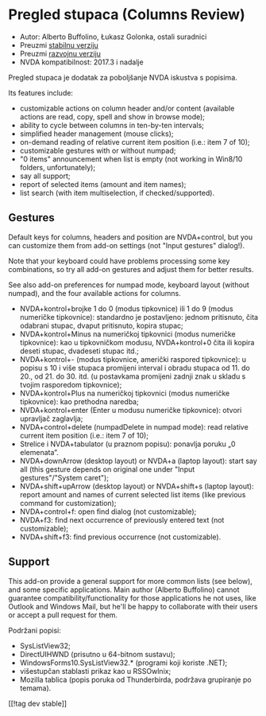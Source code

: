# Pregled stupaca (Columns Review) #

* Autor: Alberto Buffolino, Łukasz Golonka, ostali suradnici
* Preuzmi [stabilnu verziju][stable]
* Preuzmi [razvojnu verziju][dev]
* NVDA kompatibilnost: 2017.3 i nadalje

Pregled stupaca je dodatak za poboljšanje NVDA iskustva s popisima.

Its features include:

* customizable actions on column header and/or content (available actions
  are read, copy, spell and show in browse mode);
* ability to cycle between columns in ten-by-ten intervals;
* simplified header management (mouse clicks);
* on-demand reading of relative current item position (i.e.: item 7 of 10);
* customizable gestures with or without numpad;
* "0 items" announcement when list is empty (not working in Win8/10 folders,
  unfortunately);
* say all support;
* report of selected items (amount and item names);
* list search (with item multiselection, if checked/supported).

## Gestures

Default keys for columns, headers and position are NVDA+control, but you can
customize them from add-on settings (not "Input gestures" dialog!).

Note that your keyboard could have problems processing some key
combinations, so try all add-on gestures and adjust them for better results.

See also add-on preferences for numpad mode, keyboard layout (without
numpad), and the four available actions for columns.

* NVDA+kontrol+brojke 1 do 0 (modus tipkovnice) ili 1 do 9 (modus numeričke
  tipkovnice): standardno je postavljeno: jednom pritisnuto, čita odabrani
  stupac, dvaput pritisnuto, kopira stupac;
* NVDA+kontrol+Minus na numeričkoj tipkovnici (modus numeričke tipkovnice):
  kao u tipkovničkom modusu, NVDA+kontrol+0 čita ili kopira deseti stupac,
  dvadeseti stupac itd.;
* NVDA+kontrol+- (modus tipkovnice, američki raspored tipkovnice): u popisu
  s 10 i više stupaca promijeni interval i obradu stupaca od 11. do 20., od
  21. do 30. itd. (u postavkama promijeni zadnji znak u skladu s tvojim
  rasporedom tipkovnice);
* NVDA+kontrol+Plus na numeričkoj tipkovnici (modus numeričke tipkovnice):
  kao prethodna naredba;
* NVDA+kontrol+enter (Enter u modusu numeričke tipkovnice): otvori upravljač
  zaglavlja;
* NVDA+control+delete (numpadDelete in numpad mode): read relative current
  item position (i.e.: item 7 of 10);
* Strelice i NVDA+tabulator (u praznom popisu): ponavlja poruku „0
  elemenata”.
* NVDA+downArrow (desktop layout) or NVDA+a (laptop layout): start say all
  (this gesture depends on original one under "Input gestures"/"System
  caret");
* NVDA+shift+upArrow (desktop layout) or NVDA+shift+s (laptop layout):
  report amount and names of current selected list items (like previous
  command for customization);
* NVDA+control+f: open find dialog (not customizable);
* NVDA+f3: find next occurrence of previously entered text (not
  customizable);
* NVDA+shift+f3: find previous occurrence (not customizable).

## Support

This add-on provide a general support for more common lists (see below), and
some specific applications. Main author (Alberto Buffolino) cannot guarantee
compatibility/functionality for those applications he not uses, like Outlook
and Windows Mail, but he'll be happy to collaborate with their users or
accept a pull request for them.

Podržani popisi:

* SysListView32;
* DirectUIHWND (prisutno u 64-bitnom sustavu);
* WindowsForms10.SysListView32.* (programi koji koriste .NET);
* višestupčan stablasti prikaz kao u RSSOwlnix;
* Mozilla tablica (popis poruka od Thunderbirda, podržava grupiranje po
  temama).


[[!tag dev stable]]


[stable]: https://www.nvaccess.org/addonStore/legacy?file=columnsReview

[dev]: https://www.nvaccess.org/addonStore/legacy?file=columnsReview-dev
